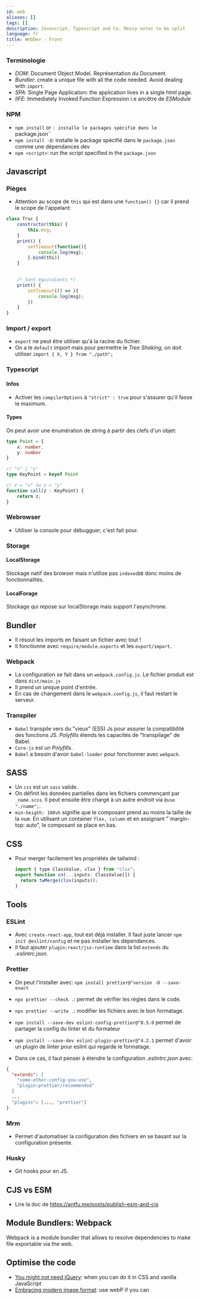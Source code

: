 ```yaml
---
id: web
aliases: []
tags: []
description: Javascript, Typescript and Co. Messy notes to be split
language: fr
title: WebDev - Front
---
```


### Terminologie

- _DOM_: Document Object Model. Représentation du Document.
- _Bundler_: create a unique file with all the code needed. Avoid dealing with `import`.
- _SPA_: Single Page Application: the application lives in a single html page.
- _IIFE_:  Immediately Invoked Function Expression i.e ancêtre de _ESModule_

### NPM

- `npm install` or `: installe le packages spécifié dans le `package.json``
- `npm install -D`: installe le package spécifié dans le `package.json` comme une dépendances dev
- `npm <script>`: run the script specified in the `package.json`


## Javascript

### Pièges

- Attention au scope de `this` qui est dans une `function() {}` car il prend le scope de l'appelant:
```js
class Truc {
    constructor(this) {
        this.msg;
    }
    print() {
        setTimeout(function(){
            console.log(msg);
        }.bind(thi))
    }
 

    /* Sont équivalents */
    print() {
        setTimeout(() => ){
            console.log(msg);
        })
    }
}
```

### Import / export

- `export` ne peut être utiliser qu'à la racine du fichier.
- On a le `default` import mais pour permettre le _Tree Shaking_, on doit utiliser `import { X, Y } from "./path";`

### Typescript


#### Infos

- Activer les `compilerOptions` à `"strict" : true` pour s'assurer qu'il fasse le
maximum.


#### Types

On peut avoir une énumération de string à partir des clefs d'un objet:
```typescript
type Point = {
    x: number,
    y: number
}

// "x" | "y"
type KeyPoint = keyof Point

// z = "x" ou z = "y"
function call(z : KeyPoint) {
    return z;
}
```

### Webrowser

- Utiliser la console pour débugguer, c'est fait pour.

### Storage

#### LocalStorage

Stockage natif des browser mais n'utilise pas `indexedDB` donc moins de fonctionnalités.

#### LocalForage

Stockage qui repose sur localStorage mais support l'asynchrone.

## Bundler

- Il résout les imports en faisant un fichier avec tout !
- Il fonctionne avec `require/module.exports` et les `export/import`.

### Webpack

- La configuration se fait dans un `webpack.config.js`. Le fichier produit est dans `dist/main.js`
- Il prend un unique point d'entrée.
- En cas de changement dans le `webpack.config.js`, il faut restart le serveur.


### Transpiler

- `Babel` transpile vers du "vieux" (ES5) Js pour assurer la compatibilité des fonctions JS. _Polyfills_ étends les capacités de "transpilage" de Babel.
- `Core-js` est un _Polyfills_.
- `Babel` a besoin d'avoir `babel-loader` pour fonctionner avec `webpack`.

## SASS

- Un `css` est un `sass` valide.
- On définit les données partielles dans les fichiers commençant par `_name.scss`. Il peut ensuite être chargé à un autre endroit via `@use "./name";`.
- `min-heigth: 100vh` signifie que le composant prend au moins la taille de la vue. En utilisant un container  `flex, column` et en assignant "`margin-top: auto", le composant
se place en bas.

## CSS

- Pour merger facilement les propriétés de tailwind :
	```js
	import { type ClassValue, clsx } from "clsx";
	export function cn(...inputs: ClassValue[]) {
	  return twMerge(clsx(inputs));
	}
	```

## Tools

### ESLint

- Avec `create-react-app`, tout est déjà installer. Il faut juste lancer `npm init @eslint/config` et ne pas installer les dépendances.
- Il faut ajouter `plugin:react/jsx-runtime` dans la list `extends` du _.eslintrc.json_.

### Prettier

- On peut l'installer avec: `npm install prettier@^version -D --save-exact`
- `npx prettier --check .`: permet de vérifier les règles dans le code.
- `npx prettier --write .`: modifier les fichiers avec le bon formatage.

- `npm install --save-dev eslint-config-prettier@^8.5.0` permet de partager la config du linter et du formateur
- `npm install --save-dev eslint-plugin-prettier@^4.2.1` permet d'avoir un plugin de linter pour eslint qui regarde le formatage.

- Dans ce cas, il faut penser à étendre la configuration _.eslintrc.json_ avec:
```json
{
  "extends": [
    "some-other-config-you-use",
    "plugin:prettier/recommended"
  ]
  ...
  "plugins": [..., "prettier"]
}
```

### Mrm

- Permet d'automatiser la configuration des fichiers en se basant sur la configuration présente.

### Husky

- Git hooks pour en JS.

## CJS vs ESM

- Lire la doc de https://antfu.me/posts/publish-esm-and-cjs
## Module Bundlers: Webpack

Webpack is a module bundler that allows to resolve dependencies to make file exportable via the web.

## Optimise the code

* [You might not need jQuery](https://www.joshwcomeau.com/performance/embracing-modern-image-formats/): when you can do it in CSS and vanilla JavaScript
* [Embracing modern image format](https://www.joshwcomeau.com/performance/embracing-modern-image-formats/): use webP if you can
